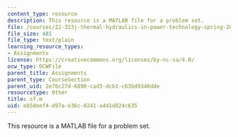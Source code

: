 ```yaml
---
content_type: resource
description: This resource is a MATLAB file for a problem set.
file: /courses/22-313j-thermal-hydraulics-in-power-technology-spring-2007/eb5deef4d97ae36c0241a441d824c635_sf.m
file_size: 481
file_type: text/plain
learning_resource_types:
- Assignments
license: https://creativecommons.org/licenses/by-nc-sa/4.0/
ocw_type: OCWFile
parent_title: Assignments
parent_type: CourseSection
parent_uid: 2e70c27d-6890-cad3-dcb1-c63bd9346dde
resourcetype: Other
title: sf.m
uid: eb5deef4-d97a-e36c-0241-a441d824c635
---
```

This resource is a MATLAB file for a problem set.